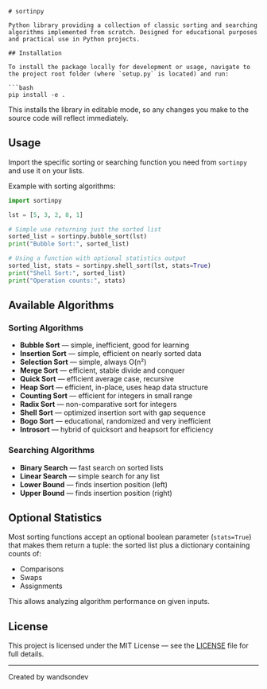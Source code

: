 ````
# sortinpy

Python library providing a collection of classic sorting and searching algorithms implemented from scratch. Designed for educational purposes and practical use in Python projects.

## Installation

To install the package locally for development or usage, navigate to the project root folder (where `setup.py` is located) and run:

```bash
pip install -e .
````

This installs the library in editable mode, so any changes you make to the source code will reflect immediately.

## Usage

Import the specific sorting or searching function you need from `sortinpy` and use it on your lists.

Example with sorting algorithms:

```python
import sortinpy

lst = [5, 3, 2, 8, 1]

# Simple use returning just the sorted list
sorted_list = sortinpy.bubble_sort(lst)
print("Bubble Sort:", sorted_list)

# Using a function with optional statistics output
sorted_list, stats = sortinpy.shell_sort(lst, stats=True)
print("Shell Sort:", sorted_list)
print("Operation counts:", stats)
```

## Available Algorithms

### Sorting Algorithms

* **Bubble Sort** — simple, inefficient, good for learning
* **Insertion Sort** — simple, efficient on nearly sorted data
* **Selection Sort** — simple, always O(n²)
* **Merge Sort** — efficient, stable divide and conquer
* **Quick Sort** — efficient average case, recursive
* **Heap Sort** — efficient, in-place, uses heap data structure
* **Counting Sort** — efficient for integers in small range
* **Radix Sort** — non-comparative sort for integers
* **Shell Sort** — optimized insertion sort with gap sequence
* **Bogo Sort** — educational, randomized and very inefficient
* **Introsort** — hybrid of quicksort and heapsort for efficiency

### Searching Algorithms

* **Binary Search** — fast search on sorted lists
* **Linear Search** — simple search for any list
* **Lower Bound** — finds insertion position (left)
* **Upper Bound** — finds insertion position (right)

## Optional Statistics

Most sorting functions accept an optional boolean parameter (`stats=True`) that makes them return a tuple: the sorted list plus a dictionary containing counts of:

* Comparisons
* Swaps
* Assignments

This allows analyzing algorithm performance on given inputs.

## License

This project is licensed under the MIT License — see the [LICENSE](LICENSE) file for full details.

---

Created by wandsondev

```
```

